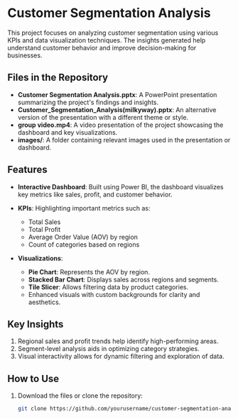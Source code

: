 # Customer Segmentation Analysis  

This project focuses on analyzing customer segmentation using various KPIs and data visualization techniques. The insights generated help understand customer behavior and improve decision-making for businesses.  

## Files in the Repository  

- **Customer Segmentation Analysis.pptx**: A PowerPoint presentation summarizing the project's findings and insights.  
- **Customer_Segmentation_Analysis(milkyway).pptx**: An alternative version of the presentation with a different theme or style.  
- **group video.mp4**: A video presentation of the project showcasing the dashboard and key visualizations.  
- **images/**: A folder containing relevant images used in the presentation or dashboard.  

## Features  

- **Interactive Dashboard**: Built using Power BI, the dashboard visualizes key metrics like sales, profit, and customer behavior.  
- **KPIs**: Highlighting important metrics such as:  
  - Total Sales  
  - Total Profit  
  - Average Order Value (AOV) by region  
  - Count of categories based on regions  

- **Visualizations**:  
  - **Pie Chart**: Represents the AOV by region.  
  - **Stacked Bar Chart**: Displays sales across regions and segments.  
  - **Tile Slicer**: Allows filtering data by product categories.  
  - Enhanced visuals with custom backgrounds for clarity and aesthetics.  

## Key Insights  

1. Regional sales and profit trends help identify high-performing areas.  
2. Segment-level analysis aids in optimizing category strategies.  
3. Visual interactivity allows for dynamic filtering and exploration of data.  

## How to Use  

1. Download the files or clone the repository:  
   ```bash  
   git clone https://github.com/yourusername/customer-segmentation-analysis.git  
